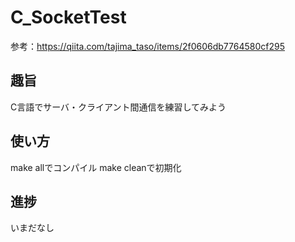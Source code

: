 # C_SocketTest

参考：https://qiita.com/tajima_taso/items/2f0606db7764580cf295

## 趣旨
C言語でサーバ・クライアント間通信を練習してみよう

## 使い方
make allでコンパイル
make cleanで初期化

## 進捗
いまだなし